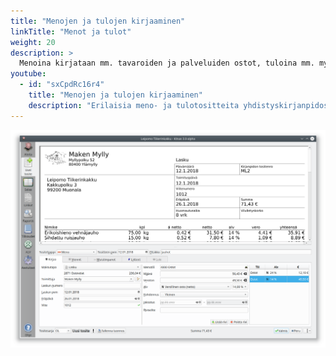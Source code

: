 ```yaml
---
title: "Menojen ja tulojen kirjaaminen"
linkTitle: "Menot ja tulot"
weight: 20
description: >
  Menoina kirjataan mm. tavaroiden ja palveluiden ostot, tuloina mm. myynnit ja saadut avustukset.
youtube:
  - id: "sxCpdRc16r4"
    title: "Menojen ja tulojen kirjaaminen"
    description: "Erilaisia meno- ja tulotositteita yhdistyskirjanpidossa"
---
```


![](/img/fi/kirjaus/myllykirjaus.png)
